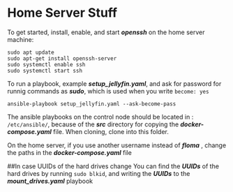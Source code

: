 # Home Server Stuff
To get started, install, enable, and start ***openssh*** on the home server machine:
```
sudo apt update
sudo apt-get install openssh-server
sudo systemctl enable ssh
sudo systemctl start ssh

```

To run a playbook, example ***setup_jellyfin.yaml***, and ask for password for runnig commands as ***sudo***, which is used when you write ```become: yes```
```
ansible-playbook setup_jellyfin.yaml --ask-become-pass
```

The ansible playbooks on the control node should be located in : ```/etc/ansible/```, because of the ***src*** directory for copying the ***docker-compose.yaml*** file. 
When cloning, clone into this folder.

On the home server, if you use another username instead of ***floma*** , change the paths in the ***docker-compose.yaml*** file  


##In case UUIDs of the hard drives change
You can find the ***UUIDs*** of the hard drives by running ```sudo blkid```, and writing the ***UUIDs*** to the ***mount_drives.yaml*** playbook
